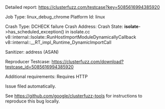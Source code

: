 Detailed report: https://clusterfuzz.com/testcase?key=5085616994385920

Job Type: linux_debug_chrome
Platform Id: linux

Crash Type: DCHECK failure
Crash Address: 
Crash State:
  __isolate__->has_scheduled_exception() in isolate.cc
  v8::internal::Isolate::RunHostImportModuleDynamicallyCallback
  v8::internal::__RT_impl_Runtime_DynamicImportCall
  
Sanitizer: address (ASAN)

Reproducer Testcase: https://clusterfuzz.com/download?testcase_id=5085616994385920

Additional requirements: Requires HTTP

Issue filed automatically.

See https://github.com/google/clusterfuzz-tools for instructions to reproduce this bug locally.